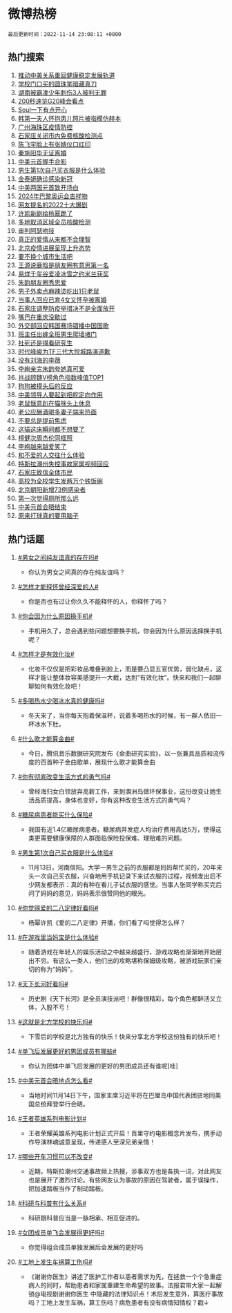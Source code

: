 # 微博热榜

`最后更新时间：2022-11-14 23:08:11 +0800`

## 热门搜索

1. [推动中美关系重回健康稳定发展轨道](https://m.weibo.cn/search?containerid=100103type%3D1%26t%3D10%26q%3D%23%E6%8E%A8%E5%8A%A8%E4%B8%AD%E7%BE%8E%E5%85%B3%E7%B3%BB%E9%87%8D%E5%9B%9E%E5%81%A5%E5%BA%B7%E7%A8%B3%E5%AE%9A%E5%8F%91%E5%B1%95%E8%BD%A8%E9%81%93%23&stream_entry_id=51&isnewpage=1&extparam=seat%3D1%26cate%3D10103%26pos%3D0%26dgr%3D0%26filter_type%3Drealtimehot%26c_type%3D51%26display_time%3D1668438489%26pre_seqid%3D1668438141850026375147&luicode=10000011&lfid=106003type%253D25%2526t%253D3%2526disable_hot%253D1%2526filter_type%253Drealtimehot)
1. [学校门口买的圆珠笔暗藏真刀](https://m.weibo.cn/search?containerid=100103type%3D1%26t%3D10%26q%3D%23%E5%AD%A6%E6%A0%A1%E9%97%A8%E5%8F%A3%E4%B9%B0%E7%9A%84%E5%9C%86%E7%8F%A0%E7%AC%94%E6%9A%97%E8%97%8F%E7%9C%9F%E5%88%80%23&stream_entry_id=31&isnewpage=1&extparam=seat%3D1%26lcate%3D5001%26filter_type%3Drealtimehot%26dgr%3D0%26c_type%3D31%26q%3D%2523%25E5%25AD%25A6%25E6%25A0%25A1%25E9%2597%25A8%25E5%258F%25A3%25E4%25B9%25B0%25E7%259A%2584%25E5%259C%2586%25E7%258F%25A0%25E7%25AC%2594%25E6%259A%2597%25E8%2597%258F%25E7%259C%259F%25E5%2588%2580%2523%26cate%3D5001%26pos%3D0%26band_rank%3D1%26flag%3D0%26realpos%3D1%26display_time%3D1668438489%26pre_seqid%3D1668438141850026375147&luicode=10000011&lfid=106003type%253D25%2526t%253D3%2526disable_hot%253D1%2526filter_type%253Drealtimehot)
1. [湖南被霸凌少年刺伤3人被判无罪](https://m.weibo.cn/search?containerid=100103type%3D1%26t%3D10%26q%3D%23%E6%B9%96%E5%8D%97%E8%A2%AB%E9%9C%B8%E5%87%8C%E5%B0%91%E5%B9%B4%E5%88%BA%E4%BC%A43%E4%BA%BA%E8%A2%AB%E5%88%A4%E6%97%A0%E7%BD%AA%23&stream_entry_id=31&isnewpage=1&extparam=seat%3D1%26lcate%3D5001%26filter_type%3Drealtimehot%26dgr%3D0%26c_type%3D31%26q%3D%2523%25E6%25B9%2596%25E5%258D%2597%25E8%25A2%25AB%25E9%259C%25B8%25E5%2587%258C%25E5%25B0%2591%25E5%25B9%25B4%25E5%2588%25BA%25E4%25BC%25A43%25E4%25BA%25BA%25E8%25A2%25AB%25E5%2588%25A4%25E6%2597%25A0%25E7%25BD%25AA%2523%26cate%3D5001%26pos%3D1%26band_rank%3D2%26flag%3D1%26realpos%3D2%26display_time%3D1668438489%26pre_seqid%3D1668438141850026375147&luicode=10000011&lfid=106003type%253D25%2526t%253D3%2526disable_hot%253D1%2526filter_type%253Drealtimehot)
1. [200秒速览G20峰会看点](https://m.weibo.cn/search?containerid=100103type%3D1%26t%3D10%26q%3D%23200%E7%A7%92%E9%80%9F%E8%A7%88G20%E5%B3%B0%E4%BC%9A%E7%9C%8B%E7%82%B9%23&stream_entry_id=31&isnewpage=1&extparam=seat%3D1%26lcate%3D5001%26filter_type%3Drealtimehot%26dgr%3D0%26c_type%3D31%26q%3D%2523200%25E7%25A7%2592%25E9%2580%259F%25E8%25A7%2588G20%25E5%25B3%25B0%25E4%25BC%259A%25E7%259C%258B%25E7%2582%25B9%2523%26cate%3D5001%26pos%3D2%26band_rank%3D3%26flag%3D0%26realpos%3D3%26display_time%3D1668438489%26pre_seqid%3D1668438141850026375147&luicode=10000011&lfid=106003type%253D25%2526t%253D3%2526disable_hot%253D1%2526filter_type%253Drealtimehot)
1. [Soul一下有点开心](https://m.weibo.cn/search?containerid=100103type%3D1%26t%3D10%26q%3D%23Soul%E4%B8%80%E4%B8%8B%E6%9C%89%E7%82%B9%E5%BC%80%E5%BF%83%23&stream_entry_id=31&isnewpage=1&extparam=seat%3D1%26lcate%3D5001%26filter_type%3Drealtimehot%26dgr%3D0%26c_type%3D31%26adid%3D171916%26q%3D%2523Soul%25E4%25B8%2580%25E4%25B8%258B%25E6%259C%2589%25E7%2582%25B9%25E5%25BC%2580%25E5%25BF%2583%2523%26cate%3D5001%26pos%3D3%26topic_ad%3D1%26band_rank%3D4%26display_time%3D1668438489%26pre_seqid%3D1668438141850026375147&luicode=10000011&lfid=106003type%253D25%2526t%253D3%2526disable_hot%253D1%2526filter_type%253Drealtimehot)
1. [韩第一夫人怀抱患儿照片被指模仿赫本](https://m.weibo.cn/search?containerid=100103type%3D1%26t%3D10%26q%3D%23%E9%9F%A9%E7%AC%AC%E4%B8%80%E5%A4%AB%E4%BA%BA%E6%80%80%E6%8A%B1%E6%82%A3%E5%84%BF%E7%85%A7%E7%89%87%E8%A2%AB%E6%8C%87%E6%A8%A1%E4%BB%BF%E8%B5%AB%E6%9C%AC%23&stream_entry_id=31&isnewpage=1&extparam=seat%3D1%26lcate%3D5001%26filter_type%3Drealtimehot%26dgr%3D0%26c_type%3D31%26q%3D%2523%25E9%259F%25A9%25E7%25AC%25AC%25E4%25B8%2580%25E5%25A4%25AB%25E4%25BA%25BA%25E6%2580%2580%25E6%258A%25B1%25E6%2582%25A3%25E5%2584%25BF%25E7%2585%25A7%25E7%2589%2587%25E8%25A2%25AB%25E6%258C%2587%25E6%25A8%25A1%25E4%25BB%25BF%25E8%25B5%25AB%25E6%259C%25AC%2523%26cate%3D5001%26pos%3D4%26band_rank%3D4%26flag%3D0%26realpos%3D4%26display_time%3D1668438489%26pre_seqid%3D1668438141850026375147&luicode=10000011&lfid=106003type%253D25%2526t%253D3%2526disable_hot%253D1%2526filter_type%253Drealtimehot)
1. [广州海珠区疫情防控](https://m.weibo.cn/search?containerid=100103type%3D1%26t%3D10%26q%3D%23%E5%B9%BF%E5%B7%9E%E6%B5%B7%E7%8F%A0%E5%8C%BA%E7%96%AB%E6%83%85%E9%98%B2%E6%8E%A7%23&stream_entry_id=31&isnewpage=1&extparam=seat%3D1%26lcate%3D5001%26filter_type%3Drealtimehot%26dgr%3D0%26c_type%3D31%26q%3D%2523%25E5%25B9%25BF%25E5%25B7%259E%25E6%25B5%25B7%25E7%258F%25A0%25E5%258C%25BA%25E7%2596%25AB%25E6%2583%2585%25E9%2598%25B2%25E6%258E%25A7%2523%26cate%3D5001%26pos%3D5%26band_rank%3D5%26flag%3D1%26realpos%3D5%26display_time%3D1668438489%26pre_seqid%3D1668438141850026375147&luicode=10000011&lfid=106003type%253D25%2526t%253D3%2526disable_hot%253D1%2526filter_type%253Drealtimehot)
1. [石家庄关闭市内免费核酸检测点](https://m.weibo.cn/search?containerid=100103type%3D1%26t%3D10%26q%3D%23%E7%9F%B3%E5%AE%B6%E5%BA%84%E5%85%B3%E9%97%AD%E5%B8%82%E5%86%85%E5%85%8D%E8%B4%B9%E6%A0%B8%E9%85%B8%E6%A3%80%E6%B5%8B%E7%82%B9%23&stream_entry_id=31&isnewpage=1&extparam=seat%3D1%26lcate%3D5001%26filter_type%3Drealtimehot%26dgr%3D0%26c_type%3D31%26q%3D%2523%25E7%259F%25B3%25E5%25AE%25B6%25E5%25BA%2584%25E5%2585%25B3%25E9%2597%25AD%25E5%25B8%2582%25E5%2586%2585%25E5%2585%258D%25E8%25B4%25B9%25E6%25A0%25B8%25E9%2585%25B8%25E6%25A3%2580%25E6%25B5%258B%25E7%2582%25B9%2523%26cate%3D5001%26pos%3D6%26band_rank%3D6%26flag%3D16%26realpos%3D6%26display_time%3D1668438489%26pre_seqid%3D1668438141850026375147&luicode=10000011&lfid=106003type%253D25%2526t%253D3%2526disable_hot%253D1%2526filter_type%253Drealtimehot)
1. [陈飞宇脸上有张婧仪口红印](https://m.weibo.cn/search?containerid=100103type%3D1%26t%3D10%26q%3D%23%E9%99%88%E9%A3%9E%E5%AE%87%E8%84%B8%E4%B8%8A%E6%9C%89%E5%BC%A0%E5%A9%A7%E4%BB%AA%E5%8F%A3%E7%BA%A2%E5%8D%B0%23&stream_entry_id=31&isnewpage=1&extparam=seat%3D1%26lcate%3D5001%26filter_type%3Drealtimehot%26dgr%3D0%26c_type%3D31%26q%3D%2523%25E9%2599%2588%25E9%25A3%259E%25E5%25AE%2587%25E8%2584%25B8%25E4%25B8%258A%25E6%259C%2589%25E5%25BC%25A0%25E5%25A9%25A7%25E4%25BB%25AA%25E5%258F%25A3%25E7%25BA%25A2%25E5%258D%25B0%2523%26cate%3D5001%26pos%3D7%26band_rank%3D7%26flag%3D0%26realpos%3D7%26display_time%3D1668438489%26pre_seqid%3D1668438141850026375147&luicode=10000011&lfid=106003type%253D25%2526t%253D3%2526disable_hot%253D1%2526filter_type%253Drealtimehot)
1. [秦施阳华无证离婚](https://m.weibo.cn/search?containerid=100103type%3D1%26t%3D10%26q%3D%23%E7%A7%A6%E6%96%BD%E9%98%B3%E5%8D%8E%E6%97%A0%E8%AF%81%E7%A6%BB%E5%A9%9A%23&stream_entry_id=31&isnewpage=1&extparam=seat%3D1%26lcate%3D5001%26filter_type%3Drealtimehot%26dgr%3D0%26c_type%3D31%26q%3D%2523%25E7%25A7%25A6%25E6%2596%25BD%25E9%2598%25B3%25E5%258D%258E%25E6%2597%25A0%25E8%25AF%2581%25E7%25A6%25BB%25E5%25A9%259A%2523%26cate%3D5001%26pos%3D8%26band_rank%3D8%26flag%3D0%26realpos%3D8%26display_time%3D1668438489%26pre_seqid%3D1668438141850026375147&luicode=10000011&lfid=106003type%253D25%2526t%253D3%2526disable_hot%253D1%2526filter_type%253Drealtimehot)
1. [中美元首握手合影](https://m.weibo.cn/search?containerid=100103type%3D1%26t%3D10%26q%3D%23%E4%B8%AD%E7%BE%8E%E5%85%83%E9%A6%96%E6%8F%A1%E6%89%8B%E5%90%88%E5%BD%B1%23&stream_entry_id=31&isnewpage=1&extparam=seat%3D1%26lcate%3D5001%26filter_type%3Drealtimehot%26dgr%3D0%26c_type%3D31%26q%3D%2523%25E4%25B8%25AD%25E7%25BE%258E%25E5%2585%2583%25E9%25A6%2596%25E6%258F%25A1%25E6%2589%258B%25E5%2590%2588%25E5%25BD%25B1%2523%26cate%3D5001%26pos%3D9%26band_rank%3D9%26flag%3D0%26realpos%3D9%26display_time%3D1668438489%26pre_seqid%3D1668438141850026375147&luicode=10000011&lfid=106003type%253D25%2526t%253D3%2526disable_hot%253D1%2526filter_type%253Drealtimehot)
1. [男生第1次自己买衣服是什么体验](https://m.weibo.cn/search?containerid=100103type%3D1%26t%3D10%26q%3D%23%E7%94%B7%E7%94%9F%E7%AC%AC1%E6%AC%A1%E8%87%AA%E5%B7%B1%E4%B9%B0%E8%A1%A3%E6%9C%8D%E6%98%AF%E4%BB%80%E4%B9%88%E4%BD%93%E9%AA%8C%23&stream_entry_id=31&isnewpage=1&extparam=seat%3D1%26lcate%3D5001%26filter_type%3Drealtimehot%26dgr%3D0%26c_type%3D31%26q%3D%2523%25E7%2594%25B7%25E7%2594%259F%25E7%25AC%25AC1%25E6%25AC%25A1%25E8%2587%25AA%25E5%25B7%25B1%25E4%25B9%25B0%25E8%25A1%25A3%25E6%259C%258D%25E6%2598%25AF%25E4%25BB%2580%25E4%25B9%2588%25E4%25BD%2593%25E9%25AA%258C%2523%26cate%3D5001%26pos%3D10%26band_rank%3D10%26flag%3D0%26realpos%3D10%26display_time%3D1668438489%26pre_seqid%3D1668438141850026375147&luicode=10000011&lfid=106003type%253D25%2526t%253D3%2526disable_hot%253D1%2526filter_type%253Drealtimehot)
1. [金泰妍确诊感染新冠](https://m.weibo.cn/search?containerid=100103type%3D1%26t%3D10%26q%3D%23%E9%87%91%E6%B3%B0%E5%A6%8D%E7%A1%AE%E8%AF%8A%E6%84%9F%E6%9F%93%E6%96%B0%E5%86%A0%23&stream_entry_id=31&isnewpage=1&extparam=seat%3D1%26lcate%3D5001%26filter_type%3Drealtimehot%26dgr%3D0%26c_type%3D31%26q%3D%2523%25E9%2587%2591%25E6%25B3%25B0%25E5%25A6%258D%25E7%25A1%25AE%25E8%25AF%258A%25E6%2584%259F%25E6%259F%2593%25E6%2596%25B0%25E5%2586%25A0%2523%26cate%3D5001%26pos%3D11%26band_rank%3D11%26flag%3D1%26realpos%3D11%26display_time%3D1668438489%26pre_seqid%3D1668438141850026375147&luicode=10000011&lfid=106003type%253D25%2526t%253D3%2526disable_hot%253D1%2526filter_type%253Drealtimehot)
1. [中美两国元首致开场白](https://m.weibo.cn/search?containerid=100103type%3D1%26t%3D10%26q%3D%23%E4%B8%AD%E7%BE%8E%E4%B8%A4%E5%9B%BD%E5%85%83%E9%A6%96%E8%87%B4%E5%BC%80%E5%9C%BA%E7%99%BD%23&stream_entry_id=31&isnewpage=1&extparam=seat%3D1%26lcate%3D5001%26filter_type%3Drealtimehot%26dgr%3D0%26c_type%3D31%26q%3D%2523%25E4%25B8%25AD%25E7%25BE%258E%25E4%25B8%25A4%25E5%259B%25BD%25E5%2585%2583%25E9%25A6%2596%25E8%2587%25B4%25E5%25BC%2580%25E5%259C%25BA%25E7%2599%25BD%2523%26cate%3D5001%26pos%3D12%26band_rank%3D12%26flag%3D0%26realpos%3D12%26display_time%3D1668438489%26pre_seqid%3D1668438141850026375147&luicode=10000011&lfid=106003type%253D25%2526t%253D3%2526disable_hot%253D1%2526filter_type%253Drealtimehot)
1. [2024年巴黎奥运会吉祥物](https://m.weibo.cn/search?containerid=100103type%3D1%26t%3D10%26q%3D%232024%E5%B9%B4%E5%B7%B4%E9%BB%8E%E5%A5%A5%E8%BF%90%E4%BC%9A%E5%90%89%E7%A5%A5%E7%89%A9%23&stream_entry_id=31&isnewpage=1&extparam=seat%3D1%26lcate%3D5001%26filter_type%3Drealtimehot%26dgr%3D0%26c_type%3D31%26q%3D%25232024%25E5%25B9%25B4%25E5%25B7%25B4%25E9%25BB%258E%25E5%25A5%25A5%25E8%25BF%2590%25E4%25BC%259A%25E5%2590%2589%25E7%25A5%25A5%25E7%2589%25A9%2523%26cate%3D5001%26pos%3D13%26band_rank%3D13%26flag%3D0%26realpos%3D13%26display_time%3D1668438489%26pre_seqid%3D1668438141850026375147&luicode=10000011&lfid=106003type%253D25%2526t%253D3%2526disable_hot%253D1%2526filter_type%253Drealtimehot)
1. [网友提名的2022十大爆剧](https://m.weibo.cn/search?containerid=100103type%3D1%26t%3D10%26q%3D%23%E7%BD%91%E5%8F%8B%E6%8F%90%E5%90%8D%E7%9A%842022%E5%8D%81%E5%A4%A7%E7%88%86%E5%89%A7%23&stream_entry_id=31&isnewpage=1&extparam=seat%3D1%26lcate%3D5001%26filter_type%3Drealtimehot%26dgr%3D0%26c_type%3D31%26q%3D%2523%25E7%25BD%2591%25E5%258F%258B%25E6%258F%2590%25E5%2590%258D%25E7%259A%25842022%25E5%258D%2581%25E5%25A4%25A7%25E7%2588%2586%25E5%2589%25A7%2523%26cate%3D5001%26pos%3D14%26band_rank%3D14%26flag%3D0%26realpos%3D14%26display_time%3D1668438489%26pre_seqid%3D1668438141850026375147&luicode=10000011&lfid=106003type%253D25%2526t%253D3%2526disable_hot%253D1%2526filter_type%253Drealtimehot)
1. [许凯新剧给杨幂跪了](https://m.weibo.cn/search?containerid=100103type%3D1%26t%3D10%26q%3D%23%E8%AE%B8%E5%87%AF%E6%96%B0%E5%89%A7%E7%BB%99%E6%9D%A8%E5%B9%82%E8%B7%AA%E4%BA%86%23&stream_entry_id=31&isnewpage=1&extparam=seat%3D1%26lcate%3D5001%26filter_type%3Drealtimehot%26dgr%3D0%26c_type%3D31%26q%3D%2523%25E8%25AE%25B8%25E5%2587%25AF%25E6%2596%25B0%25E5%2589%25A7%25E7%25BB%2599%25E6%259D%25A8%25E5%25B9%2582%25E8%25B7%25AA%25E4%25BA%2586%2523%26cate%3D5001%26pos%3D15%26band_rank%3D15%26flag%3D0%26realpos%3D15%26display_time%3D1668438489%26pre_seqid%3D1668438141850026375147&luicode=10000011&lfid=106003type%253D25%2526t%253D3%2526disable_hot%253D1%2526filter_type%253Drealtimehot)
1. [多地取消区域全员核酸检测](https://m.weibo.cn/search?containerid=100103type%3D1%26t%3D10%26q%3D%23%E5%A4%9A%E5%9C%B0%E5%8F%96%E6%B6%88%E5%8C%BA%E5%9F%9F%E5%85%A8%E5%91%98%E6%A0%B8%E9%85%B8%E6%A3%80%E6%B5%8B%23&stream_entry_id=31&isnewpage=1&extparam=seat%3D1%26lcate%3D5001%26filter_type%3Drealtimehot%26dgr%3D0%26c_type%3D31%26q%3D%2523%25E5%25A4%259A%25E5%259C%25B0%25E5%258F%2596%25E6%25B6%2588%25E5%258C%25BA%25E5%259F%259F%25E5%2585%25A8%25E5%2591%2598%25E6%25A0%25B8%25E9%2585%25B8%25E6%25A3%2580%25E6%25B5%258B%2523%26cate%3D5001%26pos%3D16%26band_rank%3D16%26flag%3D2%26realpos%3D16%26display_time%3D1668438489%26pre_seqid%3D1668438141850026375147&luicode=10000011&lfid=106003type%253D25%2526t%253D3%2526disable_hot%253D1%2526filter_type%253Drealtimehot)
1. [审判阿瑟吻技](https://m.weibo.cn/search?containerid=100103type%3D1%26t%3D10%26q%3D%23%E5%AE%A1%E5%88%A4%E9%98%BF%E7%91%9F%E5%90%BB%E6%8A%80%23&stream_entry_id=31&isnewpage=1&extparam=seat%3D1%26lcate%3D5001%26filter_type%3Drealtimehot%26dgr%3D0%26c_type%3D31%26q%3D%2523%25E5%25AE%25A1%25E5%2588%25A4%25E9%2598%25BF%25E7%2591%259F%25E5%2590%25BB%25E6%258A%2580%2523%26cate%3D5001%26pos%3D17%26band_rank%3D17%26flag%3D0%26realpos%3D17%26display_time%3D1668438489%26pre_seqid%3D1668438141850026375147&luicode=10000011&lfid=106003type%253D25%2526t%253D3%2526disable_hot%253D1%2526filter_type%253Drealtimehot)
1. [真正的爱情从来都不会理智](https://m.weibo.cn/search?containerid=100103type%3D1%26t%3D10%26q%3D%23%E7%9C%9F%E6%AD%A3%E7%9A%84%E7%88%B1%E6%83%85%E4%BB%8E%E6%9D%A5%E9%83%BD%E4%B8%8D%E4%BC%9A%E7%90%86%E6%99%BA%23&stream_entry_id=31&isnewpage=1&extparam=seat%3D1%26lcate%3D5001%26filter_type%3Drealtimehot%26dgr%3D0%26c_type%3D31%26q%3D%2523%25E7%259C%259F%25E6%25AD%25A3%25E7%259A%2584%25E7%2588%25B1%25E6%2583%2585%25E4%25BB%258E%25E6%259D%25A5%25E9%2583%25BD%25E4%25B8%258D%25E4%25BC%259A%25E7%2590%2586%25E6%2599%25BA%2523%26cate%3D5001%26pos%3D18%26band_rank%3D18%26flag%3D0%26realpos%3D18%26display_time%3D1668438489%26pre_seqid%3D1668438141850026375147&luicode=10000011&lfid=106003type%253D25%2526t%253D3%2526disable_hot%253D1%2526filter_type%253Drealtimehot)
1. [北京疫情进展呈现上升态势](https://m.weibo.cn/search?containerid=100103type%3D1%26t%3D10%26q%3D%23%E5%8C%97%E4%BA%AC%E7%96%AB%E6%83%85%E8%BF%9B%E5%B1%95%E5%91%88%E7%8E%B0%E4%B8%8A%E5%8D%87%E6%80%81%E5%8A%BF%23&stream_entry_id=31&isnewpage=1&extparam=seat%3D1%26lcate%3D5001%26filter_type%3Drealtimehot%26dgr%3D0%26c_type%3D31%26q%3D%2523%25E5%258C%2597%25E4%25BA%25AC%25E7%2596%25AB%25E6%2583%2585%25E8%25BF%259B%25E5%25B1%2595%25E5%2591%2588%25E7%258E%25B0%25E4%25B8%258A%25E5%258D%2587%25E6%2580%2581%25E5%258A%25BF%2523%26cate%3D5001%26pos%3D19%26band_rank%3D19%26flag%3D0%26realpos%3D19%26display_time%3D1668438489%26pre_seqid%3D1668438141850026375147&luicode=10000011&lfid=106003type%253D25%2526t%253D3%2526disable_hot%253D1%2526filter_type%253Drealtimehot)
1. [要不换个城市生活吧](https://m.weibo.cn/search?containerid=100103type%3D1%26t%3D10%26q%3D%23%E8%A6%81%E4%B8%8D%E6%8D%A2%E4%B8%AA%E5%9F%8E%E5%B8%82%E7%94%9F%E6%B4%BB%E5%90%A7%23&stream_entry_id=31&isnewpage=1&extparam=seat%3D1%26lcate%3D5001%26filter_type%3Drealtimehot%26dgr%3D0%26c_type%3D31%26q%3D%2523%25E8%25A6%2581%25E4%25B8%258D%25E6%258D%25A2%25E4%25B8%25AA%25E5%259F%258E%25E5%25B8%2582%25E7%2594%259F%25E6%25B4%25BB%25E5%2590%25A7%2523%26cate%3D5001%26pos%3D20%26band_rank%3D20%26flag%3D0%26realpos%3D20%26display_time%3D1668438489%26pre_seqid%3D1668438141850026375147&luicode=10000011&lfid=106003type%253D25%2526t%253D3%2526disable_hot%253D1%2526filter_type%253Drealtimehot)
1. [王源说鹿晗是朋友圈有意思第一名](https://m.weibo.cn/search?containerid=100103type%3D1%26t%3D10%26q%3D%23%E7%8E%8B%E6%BA%90%E8%AF%B4%E9%B9%BF%E6%99%97%E6%98%AF%E6%9C%8B%E5%8F%8B%E5%9C%88%E6%9C%89%E6%84%8F%E6%80%9D%E7%AC%AC%E4%B8%80%E5%90%8D%23&stream_entry_id=31&isnewpage=1&extparam=seat%3D1%26lcate%3D5001%26filter_type%3Drealtimehot%26dgr%3D0%26c_type%3D31%26q%3D%2523%25E7%258E%258B%25E6%25BA%2590%25E8%25AF%25B4%25E9%25B9%25BF%25E6%2599%2597%25E6%2598%25AF%25E6%259C%258B%25E5%258F%258B%25E5%259C%2588%25E6%259C%2589%25E6%2584%258F%25E6%2580%259D%25E7%25AC%25AC%25E4%25B8%2580%25E5%2590%258D%2523%26cate%3D5001%26pos%3D21%26band_rank%3D21%26flag%3D2%26realpos%3D21%26display_time%3D1668438489%26pre_seqid%3D1668438141850026375147&luicode=10000011&lfid=106003type%253D25%2526t%253D3%2526disable_hot%253D1%2526filter_type%253Drealtimehot)
1. [易烊千玺谷爱凌冰雪之约米兰获奖](https://m.weibo.cn/search?containerid=100103type%3D1%26t%3D10%26q%3D%23%E6%98%93%E7%83%8A%E5%8D%83%E7%8E%BA%E8%B0%B7%E7%88%B1%E5%87%8C%E5%86%B0%E9%9B%AA%E4%B9%8B%E7%BA%A6%E7%B1%B3%E5%85%B0%E8%8E%B7%E5%A5%96%23&stream_entry_id=31&isnewpage=1&extparam=seat%3D1%26lcate%3D5001%26filter_type%3Drealtimehot%26dgr%3D0%26c_type%3D31%26q%3D%2523%25E6%2598%2593%25E7%2583%258A%25E5%258D%2583%25E7%258E%25BA%25E8%25B0%25B7%25E7%2588%25B1%25E5%2587%258C%25E5%2586%25B0%25E9%259B%25AA%25E4%25B9%258B%25E7%25BA%25A6%25E7%25B1%25B3%25E5%2585%25B0%25E8%258E%25B7%25E5%25A5%2596%2523%26cate%3D5001%26pos%3D22%26band_rank%3D22%26flag%3D0%26realpos%3D22%26display_time%3D1668438489%26pre_seqid%3D1668438141850026375147&luicode=10000011&lfid=106003type%253D25%2526t%253D3%2526disable_hot%253D1%2526filter_type%253Drealtimehot)
1. [朱韵朋友圈秀恩爱](https://m.weibo.cn/search?containerid=100103type%3D1%26t%3D10%26q%3D%23%E6%9C%B1%E9%9F%B5%E6%9C%8B%E5%8F%8B%E5%9C%88%E7%A7%80%E6%81%A9%E7%88%B1%23&stream_entry_id=31&isnewpage=1&extparam=seat%3D1%26lcate%3D5001%26filter_type%3Drealtimehot%26dgr%3D0%26c_type%3D31%26q%3D%2523%25E6%259C%25B1%25E9%259F%25B5%25E6%259C%258B%25E5%258F%258B%25E5%259C%2588%25E7%25A7%2580%25E6%2581%25A9%25E7%2588%25B1%2523%26cate%3D5001%26pos%3D23%26band_rank%3D23%26flag%3D0%26realpos%3D23%26display_time%3D1668438489%26pre_seqid%3D1668438141850026375147&luicode=10000011&lfid=106003type%253D25%2526t%253D3%2526disable_hot%253D1%2526filter_type%253Drealtimehot)
1. [男子外卖点麻辣烫吃出1只老鼠](https://m.weibo.cn/search?containerid=100103type%3D1%26t%3D10%26q%3D%23%E7%94%B7%E5%AD%90%E5%A4%96%E5%8D%96%E7%82%B9%E9%BA%BB%E8%BE%A3%E7%83%AB%E5%90%83%E5%87%BA1%E5%8F%AA%E8%80%81%E9%BC%A0%23&stream_entry_id=31&isnewpage=1&extparam=seat%3D1%26lcate%3D5001%26filter_type%3Drealtimehot%26dgr%3D0%26c_type%3D31%26q%3D%2523%25E7%2594%25B7%25E5%25AD%2590%25E5%25A4%2596%25E5%258D%2596%25E7%2582%25B9%25E9%25BA%25BB%25E8%25BE%25A3%25E7%2583%25AB%25E5%2590%2583%25E5%2587%25BA1%25E5%258F%25AA%25E8%2580%2581%25E9%25BC%25A0%2523%26cate%3D5001%26pos%3D24%26band_rank%3D24%26flag%3D0%26realpos%3D24%26display_time%3D1668438489%26pre_seqid%3D1668438141850026375147&luicode=10000011&lfid=106003type%253D25%2526t%253D3%2526disable_hot%253D1%2526filter_type%253Drealtimehot)
1. [当事人回应已育4女又怀孕被离婚](https://m.weibo.cn/search?containerid=100103type%3D1%26t%3D10%26q%3D%23%E5%BD%93%E4%BA%8B%E4%BA%BA%E5%9B%9E%E5%BA%94%E5%B7%B2%E8%82%B24%E5%A5%B3%E5%8F%88%E6%80%80%E5%AD%95%E8%A2%AB%E7%A6%BB%E5%A9%9A%23&stream_entry_id=31&isnewpage=1&extparam=seat%3D1%26lcate%3D5001%26filter_type%3Drealtimehot%26dgr%3D0%26c_type%3D31%26q%3D%2523%25E5%25BD%2593%25E4%25BA%258B%25E4%25BA%25BA%25E5%259B%259E%25E5%25BA%2594%25E5%25B7%25B2%25E8%2582%25B24%25E5%25A5%25B3%25E5%258F%2588%25E6%2580%2580%25E5%25AD%2595%25E8%25A2%25AB%25E7%25A6%25BB%25E5%25A9%259A%2523%26cate%3D5001%26pos%3D25%26band_rank%3D25%26flag%3D0%26realpos%3D25%26display_time%3D1668438489%26pre_seqid%3D1668438141850026375147&luicode=10000011&lfid=106003type%253D25%2526t%253D3%2526disable_hot%253D1%2526filter_type%253Drealtimehot)
1. [石家庄调整防疫举措决不是全面放开](https://m.weibo.cn/search?containerid=100103type%3D1%26t%3D10%26q%3D%23%E7%9F%B3%E5%AE%B6%E5%BA%84%E8%B0%83%E6%95%B4%E9%98%B2%E7%96%AB%E4%B8%BE%E6%8E%AA%E5%86%B3%E4%B8%8D%E6%98%AF%E5%85%A8%E9%9D%A2%E6%94%BE%E5%BC%80%23&stream_entry_id=31&isnewpage=1&extparam=seat%3D1%26lcate%3D5001%26filter_type%3Drealtimehot%26dgr%3D0%26c_type%3D31%26q%3D%2523%25E7%259F%25B3%25E5%25AE%25B6%25E5%25BA%2584%25E8%25B0%2583%25E6%2595%25B4%25E9%2598%25B2%25E7%2596%25AB%25E4%25B8%25BE%25E6%258E%25AA%25E5%2586%25B3%25E4%25B8%258D%25E6%2598%25AF%25E5%2585%25A8%25E9%259D%25A2%25E6%2594%25BE%25E5%25BC%2580%2523%26cate%3D5001%26pos%3D26%26band_rank%3D26%26flag%3D0%26realpos%3D26%26display_time%3D1668438489%26pre_seqid%3D1668438141850026375147&luicode=10000011&lfid=106003type%253D25%2526t%253D3%2526disable_hot%253D1%2526filter_type%253Drealtimehot)
1. [嘴巴在重庆没歇过](https://m.weibo.cn/search?containerid=100103type%3D1%26t%3D10%26q%3D%23%E5%98%B4%E5%B7%B4%E5%9C%A8%E9%87%8D%E5%BA%86%E6%B2%A1%E6%AD%87%E8%BF%87%23&stream_entry_id=31&isnewpage=1&extparam=seat%3D1%26lcate%3D5001%26filter_type%3Drealtimehot%26dgr%3D0%26c_type%3D31%26q%3D%2523%25E5%2598%25B4%25E5%25B7%25B4%25E5%259C%25A8%25E9%2587%258D%25E5%25BA%2586%25E6%25B2%25A1%25E6%25AD%2587%25E8%25BF%2587%2523%26cate%3D5001%26pos%3D27%26band_rank%3D27%26flag%3D1%26realpos%3D27%26display_time%3D1668438489%26pre_seqid%3D1668438141850026375147&luicode=10000011&lfid=106003type%253D25%2526t%253D3%2526disable_hot%253D1%2526filter_type%253Drealtimehot)
1. [外交部回应韩国赛场错播中国国歌](https://m.weibo.cn/search?containerid=100103type%3D1%26t%3D10%26q%3D%23%E5%A4%96%E4%BA%A4%E9%83%A8%E5%9B%9E%E5%BA%94%E9%9F%A9%E5%9B%BD%E8%B5%9B%E5%9C%BA%E9%94%99%E6%92%AD%E4%B8%AD%E5%9B%BD%E5%9B%BD%E6%AD%8C%23&stream_entry_id=31&isnewpage=1&extparam=seat%3D1%26lcate%3D5001%26filter_type%3Drealtimehot%26dgr%3D0%26c_type%3D31%26q%3D%2523%25E5%25A4%2596%25E4%25BA%25A4%25E9%2583%25A8%25E5%259B%259E%25E5%25BA%2594%25E9%259F%25A9%25E5%259B%25BD%25E8%25B5%259B%25E5%259C%25BA%25E9%2594%2599%25E6%2592%25AD%25E4%25B8%25AD%25E5%259B%25BD%25E5%259B%25BD%25E6%25AD%258C%2523%26cate%3D5001%26pos%3D28%26band_rank%3D28%26flag%3D0%26realpos%3D28%26display_time%3D1668438489%26pre_seqid%3D1668438141850026375147&luicode=10000011&lfid=106003type%253D25%2526t%253D3%2526disable_hot%253D1%2526filter_type%253Drealtimehot)
1. [班主任出嫁全班男生爬墙堵门](https://m.weibo.cn/search?containerid=100103type%3D1%26t%3D10%26q%3D%23%E7%8F%AD%E4%B8%BB%E4%BB%BB%E5%87%BA%E5%AB%81%E5%85%A8%E7%8F%AD%E7%94%B7%E7%94%9F%E7%88%AC%E5%A2%99%E5%A0%B5%E9%97%A8%23&stream_entry_id=31&isnewpage=1&extparam=seat%3D1%26lcate%3D5001%26filter_type%3Drealtimehot%26dgr%3D0%26c_type%3D31%26q%3D%2523%25E7%258F%25AD%25E4%25B8%25BB%25E4%25BB%25BB%25E5%2587%25BA%25E5%25AB%2581%25E5%2585%25A8%25E7%258F%25AD%25E7%2594%25B7%25E7%2594%259F%25E7%2588%25AC%25E5%25A2%2599%25E5%25A0%25B5%25E9%2597%25A8%2523%26cate%3D5001%26pos%3D29%26band_rank%3D29%26flag%3D0%26realpos%3D29%26display_time%3D1668438489%26pre_seqid%3D1668438141850026375147&luicode=10000011&lfid=106003type%253D25%2526t%253D3%2526disable_hot%253D1%2526filter_type%253Drealtimehot)
1. [社死还是得看研究生](https://m.weibo.cn/search?containerid=100103type%3D1%26t%3D10%26q%3D%23%E7%A4%BE%E6%AD%BB%E8%BF%98%E6%98%AF%E5%BE%97%E7%9C%8B%E7%A0%94%E7%A9%B6%E7%94%9F%23&stream_entry_id=31&isnewpage=1&extparam=seat%3D1%26lcate%3D5001%26filter_type%3Drealtimehot%26dgr%3D0%26c_type%3D31%26q%3D%2523%25E7%25A4%25BE%25E6%25AD%25BB%25E8%25BF%2598%25E6%2598%25AF%25E5%25BE%2597%25E7%259C%258B%25E7%25A0%2594%25E7%25A9%25B6%25E7%2594%259F%2523%26cate%3D5001%26pos%3D30%26band_rank%3D30%26flag%3D0%26realpos%3D30%26display_time%3D1668438489%26pre_seqid%3D1668438141850026375147&luicode=10000011&lfid=106003type%253D25%2526t%253D3%2526disable_hot%253D1%2526filter_type%253Drealtimehot)
1. [时代峰峻为TF三代大悦城路演道歉](https://m.weibo.cn/search?containerid=100103type%3D1%26t%3D10%26q%3D%23%E6%97%B6%E4%BB%A3%E5%B3%B0%E5%B3%BB%E4%B8%BATF%E4%B8%89%E4%BB%A3%E5%A4%A7%E6%82%A6%E5%9F%8E%E8%B7%AF%E6%BC%94%E9%81%93%E6%AD%89%23&stream_entry_id=31&isnewpage=1&extparam=seat%3D1%26lcate%3D5001%26filter_type%3Drealtimehot%26dgr%3D0%26c_type%3D31%26q%3D%2523%25E6%2597%25B6%25E4%25BB%25A3%25E5%25B3%25B0%25E5%25B3%25BB%25E4%25B8%25BATF%25E4%25B8%2589%25E4%25BB%25A3%25E5%25A4%25A7%25E6%2582%25A6%25E5%259F%258E%25E8%25B7%25AF%25E6%25BC%2594%25E9%2581%2593%25E6%25AD%2589%2523%26cate%3D5001%26pos%3D31%26band_rank%3D31%26flag%3D0%26realpos%3D31%26display_time%3D1668438489%26pre_seqid%3D1668438141850026375147&luicode=10000011&lfid=106003type%253D25%2526t%253D3%2526disable_hot%253D1%2526filter_type%253Drealtimehot)
1. [没有刘海的李薇](https://m.weibo.cn/search?containerid=100103type%3D1%26t%3D10%26q%3D%23%E6%B2%A1%E6%9C%89%E5%88%98%E6%B5%B7%E7%9A%84%E6%9D%8E%E8%96%87%23&stream_entry_id=31&isnewpage=1&extparam=seat%3D1%26lcate%3D5001%26filter_type%3Drealtimehot%26dgr%3D0%26c_type%3D31%26q%3D%2523%25E6%25B2%25A1%25E6%259C%2589%25E5%2588%2598%25E6%25B5%25B7%25E7%259A%2584%25E6%259D%258E%25E8%2596%2587%2523%26cate%3D5001%26pos%3D32%26band_rank%3D32%26flag%3D0%26realpos%3D32%26display_time%3D1668438489%26pre_seqid%3D1668438141850026375147&luicode=10000011&lfid=106003type%253D25%2526t%253D3%2526disable_hot%253D1%2526filter_type%253Drealtimehot)
1. [李峋亲完朱韵夸她真可爱](https://m.weibo.cn/search?containerid=100103type%3D1%26t%3D10%26q%3D%23%E6%9D%8E%E5%B3%8B%E4%BA%B2%E5%AE%8C%E6%9C%B1%E9%9F%B5%E5%A4%B8%E5%A5%B9%E7%9C%9F%E5%8F%AF%E7%88%B1%23&stream_entry_id=31&isnewpage=1&extparam=seat%3D1%26lcate%3D5001%26filter_type%3Drealtimehot%26dgr%3D0%26c_type%3D31%26q%3D%2523%25E6%259D%258E%25E5%25B3%258B%25E4%25BA%25B2%25E5%25AE%258C%25E6%259C%25B1%25E9%259F%25B5%25E5%25A4%25B8%25E5%25A5%25B9%25E7%259C%259F%25E5%258F%25AF%25E7%2588%25B1%2523%26cate%3D5001%26pos%3D33%26band_rank%3D33%26flag%3D0%26realpos%3D33%26display_time%3D1668438489%26pre_seqid%3D1668438141850026375147&luicode=10000011&lfid=106003type%253D25%2526t%253D3%2526disable_hot%253D1%2526filter_type%253Drealtimehot)
1. [肖战顾魏V榜角色指数峰值TOP1](https://m.weibo.cn/search?containerid=100103type%3D1%26t%3D10%26q%3D%23%E8%82%96%E6%88%98%E9%A1%BE%E9%AD%8FV%E6%A6%9C%E8%A7%92%E8%89%B2%E6%8C%87%E6%95%B0%E5%B3%B0%E5%80%BCTOP1%23&stream_entry_id=31&isnewpage=1&extparam=seat%3D1%26lcate%3D5001%26filter_type%3Drealtimehot%26dgr%3D0%26c_type%3D31%26q%3D%2523%25E8%2582%2596%25E6%2588%2598%25E9%25A1%25BE%25E9%25AD%258FV%25E6%25A6%259C%25E8%25A7%2592%25E8%2589%25B2%25E6%258C%2587%25E6%2595%25B0%25E5%25B3%25B0%25E5%2580%25BCTOP1%2523%26cate%3D5001%26pos%3D34%26band_rank%3D34%26flag%3D0%26realpos%3D34%26display_time%3D1668438489%26pre_seqid%3D1668438141850026375147&luicode=10000011&lfid=106003type%253D25%2526t%253D3%2526disable_hot%253D1%2526filter_type%253Drealtimehot)
1. [狗狗被摸头后的反应](https://m.weibo.cn/search?containerid=100103type%3D1%26t%3D10%26q%3D%23%E7%8B%97%E7%8B%97%E8%A2%AB%E6%91%B8%E5%A4%B4%E5%90%8E%E7%9A%84%E5%8F%8D%E5%BA%94%23&stream_entry_id=31&isnewpage=1&extparam=seat%3D1%26lcate%3D5001%26filter_type%3Drealtimehot%26dgr%3D0%26c_type%3D31%26q%3D%2523%25E7%258B%2597%25E7%258B%2597%25E8%25A2%25AB%25E6%2591%25B8%25E5%25A4%25B4%25E5%2590%258E%25E7%259A%2584%25E5%258F%258D%25E5%25BA%2594%2523%26cate%3D5001%26pos%3D35%26band_rank%3D35%26flag%3D1%26realpos%3D35%26display_time%3D1668438489%26pre_seqid%3D1668438141850026375147&luicode=10000011&lfid=106003type%253D25%2526t%253D3%2526disable_hot%253D1%2526filter_type%253Drealtimehot)
1. [中美领导人要起到把舵定向作用](https://m.weibo.cn/search?containerid=100103type%3D1%26t%3D10%26q%3D%23%E4%B8%AD%E7%BE%8E%E9%A2%86%E5%AF%BC%E4%BA%BA%E8%A6%81%E8%B5%B7%E5%88%B0%E6%8A%8A%E8%88%B5%E5%AE%9A%E5%90%91%E4%BD%9C%E7%94%A8%23&stream_entry_id=31&isnewpage=1&extparam=seat%3D1%26lcate%3D5001%26filter_type%3Drealtimehot%26dgr%3D0%26c_type%3D31%26q%3D%2523%25E4%25B8%25AD%25E7%25BE%258E%25E9%25A2%2586%25E5%25AF%25BC%25E4%25BA%25BA%25E8%25A6%2581%25E8%25B5%25B7%25E5%2588%25B0%25E6%258A%258A%25E8%2588%25B5%25E5%25AE%259A%25E5%2590%2591%25E4%25BD%259C%25E7%2594%25A8%2523%26cate%3D5001%26pos%3D36%26band_rank%3D36%26flag%3D0%26realpos%3D36%26display_time%3D1668438489%26pre_seqid%3D1668438141850026375147&luicode=10000011&lfid=106003type%253D25%2526t%253D3%2526disable_hot%253D1%2526filter_type%253Drealtimehot)
1. [老鼠惬意趴在猫咪头上休息](https://m.weibo.cn/search?containerid=100103type%3D1%26t%3D10%26q%3D%23%E8%80%81%E9%BC%A0%E6%83%AC%E6%84%8F%E8%B6%B4%E5%9C%A8%E7%8C%AB%E5%92%AA%E5%A4%B4%E4%B8%8A%E4%BC%91%E6%81%AF%23&stream_entry_id=31&isnewpage=1&extparam=seat%3D1%26lcate%3D5001%26filter_type%3Drealtimehot%26dgr%3D0%26c_type%3D31%26q%3D%2523%25E8%2580%2581%25E9%25BC%25A0%25E6%2583%25AC%25E6%2584%258F%25E8%25B6%25B4%25E5%259C%25A8%25E7%258C%25AB%25E5%2592%25AA%25E5%25A4%25B4%25E4%25B8%258A%25E4%25BC%2591%25E6%2581%25AF%2523%26cate%3D5001%26pos%3D37%26band_rank%3D37%26flag%3D0%26realpos%3D37%26display_time%3D1668438489%26pre_seqid%3D1668438141850026375147&luicode=10000011&lfid=106003type%253D25%2526t%253D3%2526disable_hot%253D1%2526filter_type%253Drealtimehot)
1. [老公应酬酒喝多妻子端来热面](https://m.weibo.cn/search?containerid=100103type%3D1%26t%3D10%26q%3D%23%E8%80%81%E5%85%AC%E5%BA%94%E9%85%AC%E9%85%92%E5%96%9D%E5%A4%9A%E5%A6%BB%E5%AD%90%E7%AB%AF%E6%9D%A5%E7%83%AD%E9%9D%A2%23&stream_entry_id=31&isnewpage=1&extparam=seat%3D1%26lcate%3D5001%26filter_type%3Drealtimehot%26dgr%3D0%26c_type%3D31%26q%3D%2523%25E8%2580%2581%25E5%2585%25AC%25E5%25BA%2594%25E9%2585%25AC%25E9%2585%2592%25E5%2596%259D%25E5%25A4%259A%25E5%25A6%25BB%25E5%25AD%2590%25E7%25AB%25AF%25E6%259D%25A5%25E7%2583%25AD%25E9%259D%25A2%2523%26cate%3D5001%26pos%3D38%26band_rank%3D38%26flag%3D0%26realpos%3D38%26display_time%3D1668438489%26pre_seqid%3D1668438141850026375147&luicode=10000011&lfid=106003type%253D25%2526t%253D3%2526disable_hot%253D1%2526filter_type%253Drealtimehot)
1. [不要总是提前焦虑](https://m.weibo.cn/search?containerid=100103type%3D1%26t%3D10%26q%3D%23%E4%B8%8D%E8%A6%81%E6%80%BB%E6%98%AF%E6%8F%90%E5%89%8D%E7%84%A6%E8%99%91%23&stream_entry_id=31&isnewpage=1&extparam=seat%3D1%26lcate%3D5001%26filter_type%3Drealtimehot%26dgr%3D0%26c_type%3D31%26q%3D%2523%25E4%25B8%258D%25E8%25A6%2581%25E6%2580%25BB%25E6%2598%25AF%25E6%258F%2590%25E5%2589%258D%25E7%2584%25A6%25E8%2599%2591%2523%26cate%3D5001%26pos%3D39%26band_rank%3D39%26flag%3D0%26realpos%3D39%26display_time%3D1668438489%26pre_seqid%3D1668438141850026375147&luicode=10000011&lfid=106003type%253D25%2526t%253D3%2526disable_hot%253D1%2526filter_type%253Drealtimehot)
1. [这猫这床瞬间都不想要了](https://m.weibo.cn/search?containerid=100103type%3D1%26t%3D10%26q%3D%23%E8%BF%99%E7%8C%AB%E8%BF%99%E5%BA%8A%E7%9E%AC%E9%97%B4%E9%83%BD%E4%B8%8D%E6%83%B3%E8%A6%81%E4%BA%86%23&stream_entry_id=31&isnewpage=1&extparam=seat%3D1%26lcate%3D5001%26filter_type%3Drealtimehot%26dgr%3D0%26c_type%3D31%26q%3D%2523%25E8%25BF%2599%25E7%258C%25AB%25E8%25BF%2599%25E5%25BA%258A%25E7%259E%25AC%25E9%2597%25B4%25E9%2583%25BD%25E4%25B8%258D%25E6%2583%25B3%25E8%25A6%2581%25E4%25BA%2586%2523%26cate%3D5001%26pos%3D40%26band_rank%3D40%26flag%3D1%26realpos%3D40%26display_time%3D1668438489%26pre_seqid%3D1668438141850026375147&luicode=10000011&lfid=106003type%253D25%2526t%253D3%2526disable_hot%253D1%2526filter_type%253Drealtimehot)
1. [檀健次周杰伦同框照](https://m.weibo.cn/search?containerid=100103type%3D1%26t%3D10%26q%3D%23%E6%AA%80%E5%81%A5%E6%AC%A1%E5%91%A8%E6%9D%B0%E4%BC%A6%E5%90%8C%E6%A1%86%E7%85%A7%23&stream_entry_id=31&isnewpage=1&extparam=seat%3D1%26lcate%3D5001%26filter_type%3Drealtimehot%26dgr%3D0%26c_type%3D31%26q%3D%2523%25E6%25AA%2580%25E5%2581%25A5%25E6%25AC%25A1%25E5%2591%25A8%25E6%259D%25B0%25E4%25BC%25A6%25E5%2590%258C%25E6%25A1%2586%25E7%2585%25A7%2523%26cate%3D5001%26pos%3D41%26band_rank%3D41%26flag%3D1%26realpos%3D41%26display_time%3D1668438489%26pre_seqid%3D1668438141850026375147&luicode=10000011&lfid=106003type%253D25%2526t%253D3%2526disable_hot%253D1%2526filter_type%253Drealtimehot)
1. [李峋越来越爱笑了](https://m.weibo.cn/search?containerid=100103type%3D1%26t%3D10%26q%3D%23%E6%9D%8E%E5%B3%8B%E8%B6%8A%E6%9D%A5%E8%B6%8A%E7%88%B1%E7%AC%91%E4%BA%86%23&stream_entry_id=31&isnewpage=1&extparam=seat%3D1%26lcate%3D5001%26filter_type%3Drealtimehot%26dgr%3D0%26c_type%3D31%26q%3D%2523%25E6%259D%258E%25E5%25B3%258B%25E8%25B6%258A%25E6%259D%25A5%25E8%25B6%258A%25E7%2588%25B1%25E7%25AC%2591%25E4%25BA%2586%2523%26cate%3D5001%26pos%3D42%26band_rank%3D42%26flag%3D1%26realpos%3D42%26display_time%3D1668438489%26pre_seqid%3D1668438141850026375147&luicode=10000011&lfid=106003type%253D25%2526t%253D3%2526disable_hot%253D1%2526filter_type%253Drealtimehot)
1. [和不爱的人交往什么体验](https://m.weibo.cn/search?containerid=100103type%3D1%26t%3D10%26q%3D%23%E5%92%8C%E4%B8%8D%E7%88%B1%E7%9A%84%E4%BA%BA%E4%BA%A4%E5%BE%80%E4%BB%80%E4%B9%88%E4%BD%93%E9%AA%8C%23&stream_entry_id=31&isnewpage=1&extparam=seat%3D1%26lcate%3D5001%26filter_type%3Drealtimehot%26dgr%3D0%26c_type%3D31%26q%3D%2523%25E5%2592%258C%25E4%25B8%258D%25E7%2588%25B1%25E7%259A%2584%25E4%25BA%25BA%25E4%25BA%25A4%25E5%25BE%2580%25E4%25BB%2580%25E4%25B9%2588%25E4%25BD%2593%25E9%25AA%258C%2523%26cate%3D5001%26pos%3D43%26band_rank%3D43%26flag%3D0%26realpos%3D43%26display_time%3D1668438489%26pre_seqid%3D1668438141850026375147&luicode=10000011&lfid=106003type%253D25%2526t%253D3%2526disable_hot%253D1%2526filter_type%253Drealtimehot)
1. [特斯拉潮州失控事故家属视频回应](https://m.weibo.cn/search?containerid=100103type%3D1%26t%3D10%26q%3D%23%E7%89%B9%E6%96%AF%E6%8B%89%E6%BD%AE%E5%B7%9E%E5%A4%B1%E6%8E%A7%E4%BA%8B%E6%95%85%E5%AE%B6%E5%B1%9E%E8%A7%86%E9%A2%91%E5%9B%9E%E5%BA%94%23&stream_entry_id=31&isnewpage=1&extparam=seat%3D1%26lcate%3D5001%26filter_type%3Drealtimehot%26dgr%3D0%26c_type%3D31%26q%3D%2523%25E7%2589%25B9%25E6%2596%25AF%25E6%258B%2589%25E6%25BD%25AE%25E5%25B7%259E%25E5%25A4%25B1%25E6%258E%25A7%25E4%25BA%258B%25E6%2595%2585%25E5%25AE%25B6%25E5%25B1%259E%25E8%25A7%2586%25E9%25A2%2591%25E5%259B%259E%25E5%25BA%2594%2523%26cate%3D5001%26pos%3D44%26band_rank%3D44%26flag%3D0%26realpos%3D44%26display_time%3D1668438489%26pre_seqid%3D1668438141850026375147&luicode=10000011&lfid=106003type%253D25%2526t%253D3%2526disable_hot%253D1%2526filter_type%253Drealtimehot)
1. [石家庄致信全体市民](https://m.weibo.cn/search?containerid=100103type%3D1%26t%3D10%26q%3D%23%E7%9F%B3%E5%AE%B6%E5%BA%84%E8%87%B4%E4%BF%A1%E5%85%A8%E4%BD%93%E5%B8%82%E6%B0%91%23&stream_entry_id=31&isnewpage=1&extparam=seat%3D1%26lcate%3D5001%26filter_type%3Drealtimehot%26dgr%3D0%26c_type%3D31%26q%3D%2523%25E7%259F%25B3%25E5%25AE%25B6%25E5%25BA%2584%25E8%2587%25B4%25E4%25BF%25A1%25E5%2585%25A8%25E4%25BD%2593%25E5%25B8%2582%25E6%25B0%2591%2523%26cate%3D5001%26pos%3D45%26band_rank%3D45%26flag%3D0%26realpos%3D45%26display_time%3D1668438489%26pre_seqid%3D1668438141850026375147&luicode=10000011&lfid=106003type%253D25%2526t%253D3%2526disable_hot%253D1%2526filter_type%253Drealtimehot)
1. [高校为全校学生发两万个铁饭碗](https://m.weibo.cn/search?containerid=100103type%3D1%26t%3D10%26q%3D%23%E9%AB%98%E6%A0%A1%E4%B8%BA%E5%85%A8%E6%A0%A1%E5%AD%A6%E7%94%9F%E5%8F%91%E4%B8%A4%E4%B8%87%E4%B8%AA%E9%93%81%E9%A5%AD%E7%A2%97%23&stream_entry_id=31&isnewpage=1&extparam=seat%3D1%26lcate%3D5001%26filter_type%3Drealtimehot%26dgr%3D0%26c_type%3D31%26q%3D%2523%25E9%25AB%2598%25E6%25A0%25A1%25E4%25B8%25BA%25E5%2585%25A8%25E6%25A0%25A1%25E5%25AD%25A6%25E7%2594%259F%25E5%258F%2591%25E4%25B8%25A4%25E4%25B8%2587%25E4%25B8%25AA%25E9%2593%2581%25E9%25A5%25AD%25E7%25A2%2597%2523%26cate%3D5001%26pos%3D46%26band_rank%3D46%26flag%3D0%26realpos%3D46%26display_time%3D1668438489%26pre_seqid%3D1668438141850026375147&luicode=10000011&lfid=106003type%253D25%2526t%253D3%2526disable_hot%253D1%2526filter_type%253Drealtimehot)
1. [北京朝阳新增73例感染者](https://m.weibo.cn/search?containerid=100103type%3D1%26t%3D10%26q%3D%23%E5%8C%97%E4%BA%AC%E6%9C%9D%E9%98%B3%E6%96%B0%E5%A2%9E73%E4%BE%8B%E6%84%9F%E6%9F%93%E8%80%85%23&stream_entry_id=31&isnewpage=1&extparam=seat%3D1%26lcate%3D5001%26filter_type%3Drealtimehot%26dgr%3D0%26c_type%3D31%26q%3D%2523%25E5%258C%2597%25E4%25BA%25AC%25E6%259C%259D%25E9%2598%25B3%25E6%2596%25B0%25E5%25A2%259E73%25E4%25BE%258B%25E6%2584%259F%25E6%259F%2593%25E8%2580%2585%2523%26cate%3D5001%26pos%3D47%26band_rank%3D47%26flag%3D0%26realpos%3D47%26display_time%3D1668438489%26pre_seqid%3D1668438141850026375147&luicode=10000011&lfid=106003type%253D25%2526t%253D3%2526disable_hot%253D1%2526filter_type%253Drealtimehot)
1. [第一次觉得厕所那么远](https://m.weibo.cn/search?containerid=100103type%3D1%26t%3D10%26q%3D%23%E7%AC%AC%E4%B8%80%E6%AC%A1%E8%A7%89%E5%BE%97%E5%8E%95%E6%89%80%E9%82%A3%E4%B9%88%E8%BF%9C%23&stream_entry_id=31&isnewpage=1&extparam=seat%3D1%26lcate%3D5001%26filter_type%3Drealtimehot%26dgr%3D0%26c_type%3D31%26q%3D%2523%25E7%25AC%25AC%25E4%25B8%2580%25E6%25AC%25A1%25E8%25A7%2589%25E5%25BE%2597%25E5%258E%2595%25E6%2589%2580%25E9%2582%25A3%25E4%25B9%2588%25E8%25BF%259C%2523%26cate%3D5001%26pos%3D48%26band_rank%3D48%26flag%3D1%26realpos%3D48%26display_time%3D1668438489%26pre_seqid%3D1668438141850026375147&luicode=10000011&lfid=106003type%253D25%2526t%253D3%2526disable_hot%253D1%2526filter_type%253Drealtimehot)
1. [中美元首会晤结束](https://m.weibo.cn/search?containerid=100103type%3D1%26t%3D10%26q%3D%23%E4%B8%AD%E7%BE%8E%E5%85%83%E9%A6%96%E4%BC%9A%E6%99%A4%E7%BB%93%E6%9D%9F%23&stream_entry_id=31&isnewpage=1&extparam=seat%3D1%26lcate%3D5001%26filter_type%3Drealtimehot%26dgr%3D0%26c_type%3D31%26q%3D%2523%25E4%25B8%25AD%25E7%25BE%258E%25E5%2585%2583%25E9%25A6%2596%25E4%25BC%259A%25E6%2599%25A4%25E7%25BB%2593%25E6%259D%259F%2523%26cate%3D5001%26pos%3D49%26band_rank%3D49%26flag%3D0%26realpos%3D49%26display_time%3D1668438489%26pre_seqid%3D1668438141850026375147&luicode=10000011&lfid=106003type%253D25%2526t%253D3%2526disable_hot%253D1%2526filter_type%253Drealtimehot)
1. [原来打球真的要用脑子](https://m.weibo.cn/search?containerid=100103type%3D1%26t%3D10%26q%3D%23%E5%8E%9F%E6%9D%A5%E6%89%93%E7%90%83%E7%9C%9F%E7%9A%84%E8%A6%81%E7%94%A8%E8%84%91%E5%AD%90%23&stream_entry_id=31&isnewpage=1&extparam=seat%3D1%26lcate%3D5001%26filter_type%3Drealtimehot%26dgr%3D0%26c_type%3D31%26q%3D%2523%25E5%258E%259F%25E6%259D%25A5%25E6%2589%2593%25E7%2590%2583%25E7%259C%259F%25E7%259A%2584%25E8%25A6%2581%25E7%2594%25A8%25E8%2584%2591%25E5%25AD%2590%2523%26cate%3D5001%26pos%3D50%26band_rank%3D50%26flag%3D1%26realpos%3D50%26display_time%3D1668438489%26pre_seqid%3D1668438141850026375147&luicode=10000011&lfid=106003type%253D25%2526t%253D3%2526disable_hot%253D1%2526filter_type%253Drealtimehot)

## 热门话题

1. [#男女之间纯友谊真的存在吗#](https://m.weibo.cn/search?containerid=231522type%3D1%26t%3D10%26q%3D%23%E7%94%B7%E5%A5%B3%E4%B9%8B%E9%97%B4%E7%BA%AF%E5%8F%8B%E8%B0%8A%E7%9C%9F%E7%9A%84%E5%AD%98%E5%9C%A8%E5%90%97%23&stream_entry_id=128&isnewpage=1&extparam=seat%3D1%26dgr%3D0%26lcate%3D5004%26pos%3D1-0-0%26unitid%3D1668425149389%26cate%3D5004%26c_type%3D128%26display_time%3D1668438491%26pre_seqid%3D16684384915140608873&luicode=10000011&lfid=231648_-_4)
    - 你认为男女之间真的存在纯友谊吗？

1. [#怎样才能释怀曾经深爱的人#](https://m.weibo.cn/search?containerid=231522type%3D1%26t%3D10%26q%3D%23%E6%80%8E%E6%A0%B7%E6%89%8D%E8%83%BD%E9%87%8A%E6%80%80%E6%9B%BE%E7%BB%8F%E6%B7%B1%E7%88%B1%E7%9A%84%E4%BA%BA%23&stream_entry_id=128&isnewpage=1&extparam=seat%3D1%26dgr%3D0%26lcate%3D5004%26pos%3D1-0-1%26unitid%3D1668416762853%26cate%3D5004%26c_type%3D128%26display_time%3D1668438491%26pre_seqid%3D16684384915140608873&luicode=10000011&lfid=231648_-_4)
    - 你是否也有过让你久久不能释怀的人，你释怀了吗？

1. [#你会因为什么原因换手机#](https://m.weibo.cn/search?containerid=231522type%3D1%26t%3D10%26q%3D%23%E4%BD%A0%E4%BC%9A%E5%9B%A0%E4%B8%BA%E4%BB%80%E4%B9%88%E5%8E%9F%E5%9B%A0%E6%8D%A2%E6%89%8B%E6%9C%BA%23&stream_entry_id=128&isnewpage=1&extparam=seat%3D1%26dgr%3D0%26lcate%3D5004%26pos%3D1-0-2%26unitid%3D1668411351512%26cate%3D5004%26c_type%3D128%26display_time%3D1668438491%26pre_seqid%3D16684384915140608873&luicode=10000011&lfid=231648_-_4)
    - 手机用久了，总会遇到些问题想要换手机，你会因为什么原因选择换手机呢？

1. [#怎样才是有效化妆#](https://m.weibo.cn/search?containerid=231522type%3D1%26t%3D10%26q%3D%23%E6%80%8E%E6%A0%B7%E6%89%8D%E6%98%AF%E6%9C%89%E6%95%88%E5%8C%96%E5%A6%86%23&stream_entry_id=128&isnewpage=1&extparam=seat%3D1%26dgr%3D0%26lcate%3D5004%26pos%3D1-0-3%26unitid%3D1668421249821%26cate%3D5004%26c_type%3D128%26display_time%3D1668438491%26pre_seqid%3D16684384915140608873&luicode=10000011&lfid=231648_-_4)
    - 化妆不仅仅是把彩妆品堆叠到脸上，而是要凸显五官优势，弱化缺点，这样才能让整体妆容美感提升一大截，达到“有效化妆”。快来和我们一起聊聊如何有效化妆吧！

1. [#多喝热水少喝冰水真的健康吗#](https://m.weibo.cn/search?containerid=231522type%3D1%26t%3D10%26q%3D%23%E5%A4%9A%E5%96%9D%E7%83%AD%E6%B0%B4%E5%B0%91%E5%96%9D%E5%86%B0%E6%B0%B4%E7%9C%9F%E7%9A%84%E5%81%A5%E5%BA%B7%E5%90%97%23&stream_entry_id=128&isnewpage=1&extparam=seat%3D1%26dgr%3D0%26lcate%3D5004%26pos%3D1-0-4%26unitid%3D1668354338312%26cate%3D5004%26c_type%3D128%26display_time%3D1668438491%26pre_seqid%3D16684384915140608873&luicode=10000011&lfid=231648_-_4)
    - 冬天来了，当你每天抱着保温杯，说着多喝热水的时候，有一群人依旧一杯冰水下肚。

1. [#什么歌才能算金曲#](https://m.weibo.cn/search?containerid=231522type%3D1%26t%3D10%26q%3D%23%E4%BB%80%E4%B9%88%E6%AD%8C%E6%89%8D%E8%83%BD%E7%AE%97%E9%87%91%E6%9B%B2%23&stream_entry_id=128&isnewpage=1&extparam=seat%3D1%26dgr%3D0%26lcate%3D5004%26pos%3D1-0-5%26unitid%3D1668425449862%26cate%3D5004%26c_type%3D128%26display_time%3D1668438491%26pre_seqid%3D16684384915140608873&luicode=10000011&lfid=231648_-_4)
    - 今日，腾讯音乐数据研究院发布《金曲研究实验》，以一张兼具品质和流传度的百首种子金曲歌单，展现什么歌才能算金曲

1. [#你有彻底改变生活方式的勇气吗#](https://m.weibo.cn/search?containerid=231522type%3D1%26t%3D10%26q%3D%23%E4%BD%A0%E6%9C%89%E5%BD%BB%E5%BA%95%E6%94%B9%E5%8F%98%E7%94%9F%E6%B4%BB%E6%96%B9%E5%BC%8F%E7%9A%84%E5%8B%87%E6%B0%94%E5%90%97%23&stream_entry_id=128&isnewpage=1&extparam=seat%3D1%26dgr%3D0%26lcate%3D5004%26pos%3D1-0-6%26unitid%3D1668311434269%26cate%3D5004%26c_type%3D128%26display_time%3D1668438491%26pre_seqid%3D16684384915140608873&luicode=10000011&lfid=231648_-_4)
    - 曾经海归女白领放弃高薪工作，来到涠洲岛做环保事业，这份改变让她生活品质提高，身体也变好，你有这种改变生活方式的勇气吗？

1. [#糖尿病患者能买什么保险#](https://m.weibo.cn/search?containerid=231522type%3D1%26t%3D10%26q%3D%23%E7%B3%96%E5%B0%BF%E7%97%85%E6%82%A3%E8%80%85%E8%83%BD%E4%B9%B0%E4%BB%80%E4%B9%88%E4%BF%9D%E9%99%A9%23&stream_entry_id=128&isnewpage=1&extparam=seat%3D1%26dgr%3D0%26lcate%3D5004%26pos%3D1-0-7%26unitid%3D1668409545451%26cate%3D5004%26c_type%3D128%26display_time%3D1668438491%26pre_seqid%3D16684384915140608873&luicode=10000011&lfid=231648_-_4)
    - 我国有近1.4亿糖尿病患者。糖尿病并发症人均治疗费用高达5万，使得这类更需要健康保障的人群面临保险投保难、理赔难的问题。

1. [#男生第1次自己买衣服是什么体验#](https://m.weibo.cn/search?containerid=231522type%3D1%26t%3D10%26q%3D%23%E7%94%B7%E7%94%9F%E7%AC%AC1%E6%AC%A1%E8%87%AA%E5%B7%B1%E4%B9%B0%E8%A1%A3%E6%9C%8D%E6%98%AF%E4%BB%80%E4%B9%88%E4%BD%93%E9%AA%8C%23&stream_entry_id=128&isnewpage=1&extparam=seat%3D1%26dgr%3D0%26lcate%3D5004%26pos%3D1-0-8%26unitid%3D1668415249635%26cate%3D5004%26c_type%3D128%26display_time%3D1668438491%26pre_seqid%3D16684384915140608873&luicode=10000011&lfid=231648_-_4)
    - 11月13日，河南信阳。大学一男生之前的衣服都是妈妈帮忙买的，20年来头一次自己买衣服，兴奋地用手机记录下来试衣服的过程，视频发出后不少网友都表示：真的有种在看儿子试衣服的感觉。当事人张同学称买完后问了妈妈的意见，妈妈表示很赞同他的眼光。

1. [#你觉得爱的二八定律好看吗#](https://m.weibo.cn/search?containerid=231522type%3D1%26t%3D10%26q%3D%23%E4%BD%A0%E8%A7%89%E5%BE%97%E7%88%B1%E7%9A%84%E4%BA%8C%E5%85%AB%E5%AE%9A%E5%BE%8B%E5%A5%BD%E7%9C%8B%E5%90%97%23&stream_entry_id=128&isnewpage=1&extparam=seat%3D1%26dgr%3D0%26lcate%3D5004%26pos%3D1-0-9%26unitid%3D1668423652009%26cate%3D5004%26c_type%3D128%26display_time%3D1668438491%26pre_seqid%3D16684384915140608873&luicode=10000011&lfid=231648_-_4)
    - 杨幂许凯《爱的二八定律》开播，你们看了吗觉得怎么样？

1. [#在游戏里当妈宝是什么体验#](https://m.weibo.cn/search?containerid=231522type%3D1%26t%3D10%26q%3D%23%E5%9C%A8%E6%B8%B8%E6%88%8F%E9%87%8C%E5%BD%93%E5%A6%88%E5%AE%9D%E6%98%AF%E4%BB%80%E4%B9%88%E4%BD%93%E9%AA%8C%23&stream_entry_id=128&isnewpage=1&extparam=seat%3D1%26dgr%3D0%26lcate%3D5004%26pos%3D1-0-10%26unitid%3D1668312635279%26cate%3D5004%26c_type%3D128%26display_time%3D1668438491%26pre_seqid%3D16684384915140608873&luicode=10000011&lfid=231648_-_4)
    - 随着游戏在年轻人的娱乐活动之中越来越盛行，游戏攻略也渐渐地开始层出不穷。有这么一类人，他们出的攻略堪称保姆级攻略，被游戏玩家们亲切的称为“妈妈”。

1. [#天下长河好看吗#](https://m.weibo.cn/search?containerid=231522type%3D1%26t%3D10%26q%3D%23%E5%A4%A9%E4%B8%8B%E9%95%BF%E6%B2%B3%E5%A5%BD%E7%9C%8B%E5%90%97%23&stream_entry_id=128&isnewpage=1&extparam=seat%3D1%26dgr%3D0%26lcate%3D5004%26pos%3D1-0-11%26unitid%3D1668420049879%26cate%3D5004%26c_type%3D128%26display_time%3D1668438491%26pre_seqid%3D16684384915140608873&luicode=10000011&lfid=231648_-_4)
    - 历史剧《天下长河》是全员演技派吧！群像很精彩，每个角色都鲜活又立体，入股不亏！

1. [#这就是北方学校的快乐吗#](https://m.weibo.cn/search?containerid=231522type%3D1%26t%3D10%26q%3D%23%E8%BF%99%E5%B0%B1%E6%98%AF%E5%8C%97%E6%96%B9%E5%AD%A6%E6%A0%A1%E7%9A%84%E5%BF%AB%E4%B9%90%E5%90%97%23&stream_entry_id=128&isnewpage=1&extparam=seat%3D1%26dgr%3D0%26lcate%3D5004%26pos%3D1-0-12%26unitid%3D1668425749952%26cate%3D5004%26c_type%3D128%26display_time%3D1668438491%26pre_seqid%3D16684384915140608873&luicode=10000011&lfid=231648_-_4)
    - 下雪后的学校是北方独有的快乐！快来分享北方学校这份独有的快乐吧！

1. [#单飞后发展更好的男团成员有哪些#](https://m.weibo.cn/search?containerid=231522type%3D1%26t%3D10%26q%3D%23%E5%8D%95%E9%A3%9E%E5%90%8E%E5%8F%91%E5%B1%95%E6%9B%B4%E5%A5%BD%E7%9A%84%E7%94%B7%E5%9B%A2%E6%88%90%E5%91%98%E6%9C%89%E5%93%AA%E4%BA%9B%23&stream_entry_id=128&isnewpage=1&extparam=seat%3D1%26dgr%3D0%26lcate%3D5004%26pos%3D1-0-13%26unitid%3D1668429363494%26cate%3D5004%26c_type%3D128%26display_time%3D1668438491%26pre_seqid%3D16684384915140608873&luicode=10000011&lfid=231648_-_4)
    - 你认为团体中单飞后发展的更好的男团成员还有谁呢[哇]

1. [#中美元首会晤地点怎么看#](https://m.weibo.cn/search?containerid=231522type%3D1%26t%3D10%26q%3D%23%E4%B8%AD%E7%BE%8E%E5%85%83%E9%A6%96%E4%BC%9A%E6%99%A4%E5%9C%B0%E7%82%B9%E6%80%8E%E4%B9%88%E7%9C%8B%23&stream_entry_id=128&isnewpage=1&extparam=seat%3D1%26dgr%3D0%26lcate%3D5004%26pos%3D1-0-14%26unitid%3D1668415571752%26cate%3D5004%26c_type%3D128%26display_time%3D1668438491%26pre_seqid%3D16684384915140608873&luicode=10000011&lfid=231648_-_4)
    - 当地时间11月14日下午，国家主席习近平将在巴厘岛中国代表团驻地同美国总统拜登举行会晤。

1. [#王者英雄系列电影计划#](https://m.weibo.cn/search?containerid=231522type%3D1%26t%3D10%26q%3D%23%E7%8E%8B%E8%80%85%E8%8B%B1%E9%9B%84%E7%B3%BB%E5%88%97%E7%94%B5%E5%BD%B1%E8%AE%A1%E5%88%92%23&stream_entry_id=128&isnewpage=1&extparam=seat%3D1%26dgr%3D0%26lcate%3D5004%26pos%3D1-0-15%26unitid%3D1668265842908%26cate%3D5004%26c_type%3D128%26display_time%3D1668438491%26pre_seqid%3D16684384915140608873&luicode=10000011&lfid=231648_-_4)
    - 王者荣耀英雄系列电影计划正式开启！百里守约电影概念片发布，携手动作导演林魂诚意呈现，传递感人至深兄弟亲情！

1. [#哪些开车习惯可以不改变#](https://m.weibo.cn/search?containerid=231522type%3D1%26t%3D10%26q%3D%23%E5%93%AA%E4%BA%9B%E5%BC%80%E8%BD%A6%E4%B9%A0%E6%83%AF%E5%8F%AF%E4%BB%A5%E4%B8%8D%E6%94%B9%E5%8F%98%23&stream_entry_id=128&isnewpage=1&extparam=seat%3D1%26dgr%3D0%26lcate%3D5004%26pos%3D1-0-16%26unitid%3D1668438363735%26cate%3D5004%26c_type%3D128%26display_time%3D1668438491%26pre_seqid%3D16684384915140608873&luicode=10000011&lfid=231648_-_4)
    - 近期，特斯拉潮州交通事故频上热搜，涉事双方也是各执一词，对此网友也是展开了激烈讨论。有些网友认为事故的原因在驾驶者，属于误操作，把加速踏板当作了制动踏板。

1. [#科研与科普有什么关系#](https://m.weibo.cn/search?containerid=231522type%3D1%26t%3D10%26q%3D%23%E7%A7%91%E7%A0%94%E4%B8%8E%E7%A7%91%E6%99%AE%E6%9C%89%E4%BB%80%E4%B9%88%E5%85%B3%E7%B3%BB%23&stream_entry_id=128&isnewpage=1&extparam=seat%3D1%26dgr%3D0%26lcate%3D5004%26pos%3D1-0-17%26unitid%3D1668426651442%26cate%3D5004%26c_type%3D128%26display_time%3D1668438491%26pre_seqid%3D16684384915140608873&luicode=10000011&lfid=231648_-_4)
    - 科研跟科普应当是一脉相承、相互促进的。

1. [#女团成员单飞会发展得更好吗#](https://m.weibo.cn/search?containerid=231522type%3D1%26t%3D10%26q%3D%23%E5%A5%B3%E5%9B%A2%E6%88%90%E5%91%98%E5%8D%95%E9%A3%9E%E4%BC%9A%E5%8F%91%E5%B1%95%E5%BE%97%E6%9B%B4%E5%A5%BD%E5%90%97%23&stream_entry_id=128&isnewpage=1&extparam=seat%3D1%26dgr%3D0%26lcate%3D5004%26pos%3D1-0-18%26unitid%3D1668412554301%26cate%3D5004%26c_type%3D128%26display_time%3D1668438491%26pre_seqid%3D16684384915140608873&luicode=10000011&lfid=231648_-_4)
    - 你觉得组合成员单独发展后会发展的更好吗

1. [#工地上发生车祸算工伤吗#](https://m.weibo.cn/search?containerid=231522type%3D1%26t%3D10%26q%3D%23%E5%B7%A5%E5%9C%B0%E4%B8%8A%E5%8F%91%E7%94%9F%E8%BD%A6%E7%A5%B8%E7%AE%97%E5%B7%A5%E4%BC%A4%E5%90%97%23&stream_entry_id=128&isnewpage=1&extparam=seat%3D1%26dgr%3D0%26lcate%3D5004%26pos%3D1-0-19%26unitid%3D1668413154136%26cate%3D5004%26c_type%3D128%26display_time%3D1668438491%26pre_seqid%3D16684384915140608873&luicode=10000011&lfid=231648_-_4)
    - 《谢谢你医生》讲述了医护工作者以患者需求为先，在拯救一个个急重症病人的同时，帮助患者和家属重建生命希望的故事。法报君带大家一起解锁@电视剧谢谢你医生 中隐藏的法律知识点！术后发生意外，算医疗事故吗？工地上发生车祸，算工伤吗？病危患者有没有病情知情权？戳↓

